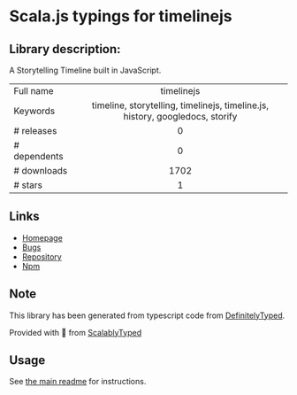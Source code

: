 
# Scala.js typings for timelinejs


## Library description:
A Storytelling Timeline built in JavaScript.

|                    |                 |
| ------------------ | :-------------: |
| Full name          | timelinejs |
| Keywords           | timeline, storytelling, timelinejs, timeline.js, history, googledocs, storify |
| # releases         | 0 |
| # dependents       | 0 |
| # downloads        | 1702 |
| # stars            | 1 |

## Links
- [Homepage](http://timeline.knightlab.com)
- [Bugs](https://github.com/NUKnightLab/TimelineJS/issues)
- [Repository](https://github.com/NUKnightLab/TimelineJS)
- [Npm](https://www.npmjs.com/package/timelinejs)
    


## Note
This library has been generated from typescript code from [DefinitelyTyped](https://definitelytyped.org).

Provided with :purple_heart: from [ScalablyTyped](https://github.com/oyvindberg/ScalablyTyped)

## Usage
See [the main readme](../../readme.md) for instructions.


